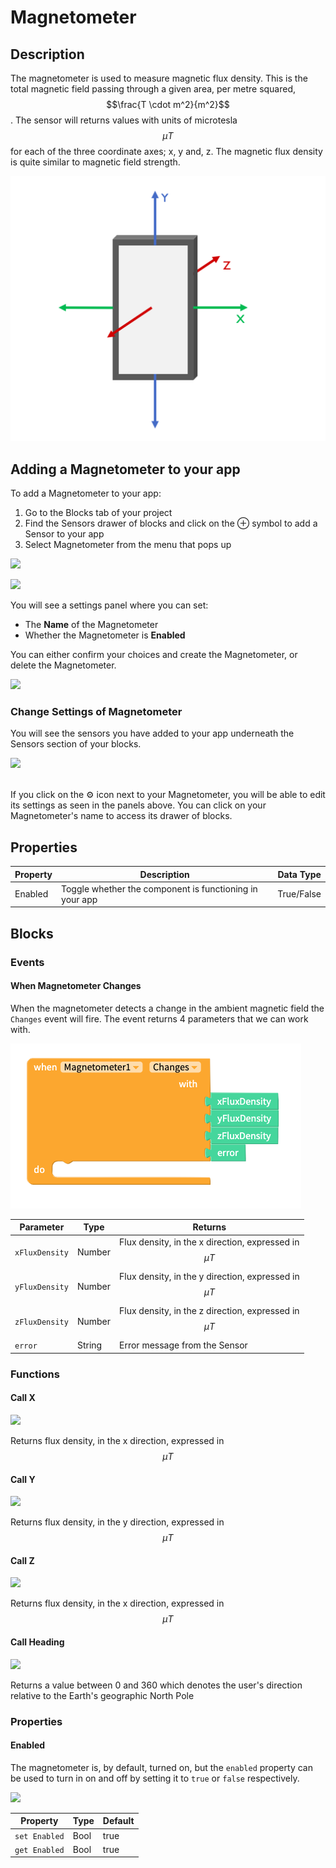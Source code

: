# Magnetometer

## Description

The magnetometer is used to measure magnetic flux density. This is the total magnetic field passing through a given area, per metre squared, $$\frac{T \cdot m^2}{m^2}$$ . The sensor will returns values with units of microtesla $$\mu T$$ for each of the three coordinate axes; x, y and, z. The magnetic flux density is quite similar to magnetic field strength.

![](.gitbook/assets/screenshot-2019-05-18-at-15.27.06.png)

##

## Adding a Magnetometer to your app

To add a Magnetometer to your app:

1. Go to the Blocks tab of your project
2. Find the Sensors drawer of blocks and click on the ⊕ symbol to add a Sensor to your app
3. Select Magnetometer from the menu that pops up

![](.gitbook/assets/sensors.png)

![](.gitbook/assets/sensor-options.png)

You will see a settings panel where you can set:

* The **Name** of the Magnetometer
* Whether the Magnetometer is **Enabled**

You can either confirm your choices and create the Magnetometer, or delete the Magnetometer.

![](<.gitbook/assets/image (177).png>)

### Change Settings of Magnetometer <a href="#change-settings-of-magnetometer" id="change-settings-of-magnetometer"></a>

‌You will see the sensors you have added to your app underneath the Sensors section of your blocks.

![](.gitbook/assets/showallsensors.png)

\
If you click on the ⚙ icon next to your Magnetometer, you will be able to edit its settings as seen in the panels above. You can click on your Magnetometer's name to access its drawer of blocks.‌

## Properties

| Property | Description                                             | Data Type  |
| -------- | ------------------------------------------------------- | ---------- |
| Enabled  | Toggle whether the component is functioning in your app | True/False |

## Blocks

### Events

#### When Magnetometer Changes

When the magnetometer detects a change in the ambient magnetic field the `Changes` event will fire. The event returns 4 parameters that we can work with.&#x20;

![](.gitbook/assets/screenshot-2019-05-18-at-14.15.20.png)

| Parameter      | Type   | Returns                                                   |
| -------------- | ------ | --------------------------------------------------------- |
| `xFluxDensity` | Number | Flux density, in the x direction, expressed in $$\mu T$$  |
| `yFluxDensity` | Number | Flux density, in the y direction, expressed in $$\mu T$$  |
| `zFluxDensity` | Number | Flux density, in the z direction, expressed in $$\mu T$$  |
| `error`        | String | Error message from the Sensor                             |

### Functions

#### Call X

![](.gitbook/assets/magx.png)

Returns flux density, in the x direction, expressed in $$\mu T$$

#### Call Y

![](.gitbook/assets/magy.png)

Returns flux density, in the y  direction, expressed in $$\mu T$$

#### Call Z

![](.gitbook/assets/magz.png)

Returns flux density, in the x direction, expressed in $$\mu T$$

#### Call Heading

![](.gitbook/assets/maghead.png)

Returns a value between 0 and 360 which denotes the user's direction relative to the Earth's geographic North Pole

### Properties

#### Enabled

The magnetometer is, by default, turned on, but the `enabled` property can be used to turn in on and off by setting it to `true` or `false` respectively.

![](.gitbook/assets/mag\_enabled.png)

| Property      | Type | Default |
| ------------- | ---- | ------- |
| `set Enabled` | Bool | true    |
| `get Enabled` | Bool | true    |
